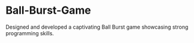 # Ball-Burst-Game
Designed and developed a captivating Ball Burst game showcasing strong programming skills.
